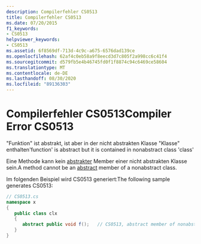 ```yaml
---
description: Compilerfehler CS0513
title: Compilerfehler CS0513
ms.date: 07/20/2015
f1_keywords:
- CS0513
helpviewer_keywords:
- CS0513
ms.assetid: 6f8569df-713d-4c9c-a675-6576dad139ce
ms.openlocfilehash: 62af4c0eb58a9f8eecd3d7c805f2a998cc6c41f4
ms.sourcegitcommit: d579fb5e4b46745fd0f1f8874c94c6469ce58604
ms.translationtype: MT
ms.contentlocale: de-DE
ms.lasthandoff: 08/30/2020
ms.locfileid: "89136303"
---
```

# <a name="compiler-error-cs0513"></a><span data-ttu-id="f7f3d-103">Compilerfehler CS0513</span><span class="sxs-lookup"><span data-stu-id="f7f3d-103">Compiler Error CS0513</span></span>
<span data-ttu-id="f7f3d-104">"Funktion" ist abstrakt, ist aber in der nicht abstrakten Klasse "Klasse" enthalten</span><span class="sxs-lookup"><span data-stu-id="f7f3d-104">'function' is abstract but it is contained in nonabstract class 'class'</span></span>  
  
 <span data-ttu-id="f7f3d-105">Eine Methode kann kein [abstrakter](../language-reference/keywords/abstract.md) Member einer nicht abstrakten Klasse sein.</span><span class="sxs-lookup"><span data-stu-id="f7f3d-105">A method cannot be an [abstract](../language-reference/keywords/abstract.md) member of a nonabstract class.</span></span>  
  
 <span data-ttu-id="f7f3d-106">Im folgenden Beispiel wird CS0513 generiert:</span><span class="sxs-lookup"><span data-stu-id="f7f3d-106">The following sample generates CS0513:</span></span>  
  
```csharp  
// CS0513.cs  
namespace x  
{  
   public class clx  
   {  
      abstract public void f();   // CS0513, abstract member of nonabstract class  
   }  
}  
```
